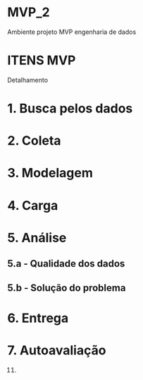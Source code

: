 # MVP_2
Ambiente projeto MVP engenharia de dados

# ITENS MVP
Detalhamento
# 1. Busca pelos dados
# 2. Coleta
# 3. Modelagem
# 4. Carga
# 5. Análise
## 5.a - Qualidade dos dados
## 5.b - Solução do problema
# 6. Entrega
# 7. Autoavaliação
11. 
